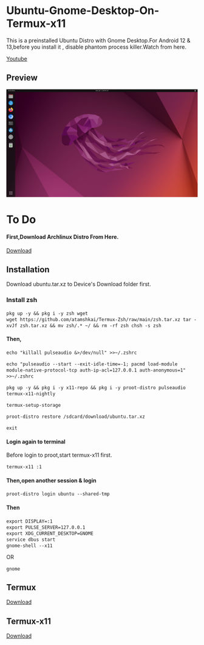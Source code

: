# Ubuntu-Gnome-Desktop-On-Termux-x11

This is a preinstalled Ubuntu Distro with Gnome Desktop.For Android 12 & 13,before you install it , disable phantom process killer.Watch from here. 

[Youtube](https://youtu.be/UxmQSETvAOc) 

## Preview 

![](https://raw.githubusercontent.com/atamshkai/Ubuntu-Gnome-Desktop-On-Termux-x11/main/jelly.png) 

# To Do 

#### First,Download Archlinux Distro From Here.
[Download](https://archive.org/download/ubuntu.tar.xz/ubuntu.tar.xz) 

## Installation 

Download ubuntu.tar.xz to Device's Download folder first. 

### Install zsh 

``` 
pkg up -y && pkg i -y zsh wget 
wget https://github.com/atamshkai/Termux-Zsh/raw/main/zsh.tar.xz tar -xvJf zsh.tar.xz && mv zsh/.* ~/ && rm -rf zsh chsh -s zsh 
``` 

#### Then, 

``` 
echo "killall pulseaudio &>/dev/null" >>~/.zshrc 
``` 
``` 
echo "pulseaudio --start --exit-idle-time=-1; pacmd load-module module-native-protocol-tcp auth-ip-acl=127.0.0.1 auth-anonymous=1" >>~/.zshrc 
``` 
``` 
pkg up -y && pkg i -y x11-repo && pkg i -y proot-distro pulseaudio termux-x11-nightly 
``` 
``` 
termux-setup-storage 
``` 
``` 
proot-distro restore /sdcard/download/ubuntu.tar.xz 
``` 
``` 
exit 
``` 
#### Login again to terminal 
Before login to proot,start termux-x11 first. 
``` 
termux-x11 :1 
``` 
#### Then,open another session & login 
``` 
proot-distro login ubuntu --shared-tmp 
``` 
#### Then 
``` 
export DISPLAY=:1
export PULSE_SERVER=127.0.0.1
export XDG_CURRENT_DESKTOP=GNOME
service dbus start
gnome-shell --x11
```
OR 
```
gnome 
``` 

## Termux 

[Download](https://github.com/termux/termux-app/releases/download/v0.118.0/termux-app_v0.118.0+github-debug_universal.apk) 

## Termux-x11 

[Download](https://archive.org/download/termux-x11/app-universal-debug.apk)
